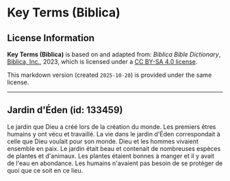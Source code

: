 # Key Terms (Biblica)

## License Information

**Key Terms (Biblica)** is based on and adapted from: _Biblica Bible Dictionary_, [Biblica, Inc.](https://www.biblica.com/), 2023, which is licensed under a [CC BY-SA 4.0 license](https://creativecommons.org/licenses/by-sa/4.0/legalcode.en).

This markdown version (created `2025-10-20`) is provided under the same license.



--------------------------------

## Jardin d'Éden (id: 133459)

Le jardin que Dieu a créé lors de la création du monde. Les premiers êtres humains y ont vécu et travaillé. La vie dans le jardin d'Éden correspondait à celle que Dieu voulait pour son monde. Dieu et les hommes vivaient ensemble en paix. Le jardin était beau et contenait de nombreuses espèces de plantes et d'animaux. Les plantes étaient bonnes à manger et il y avait de l'eau en abondance. Les humains n'avaient pas besoin de se protéger de quoi que ce soit en ce lieu.


